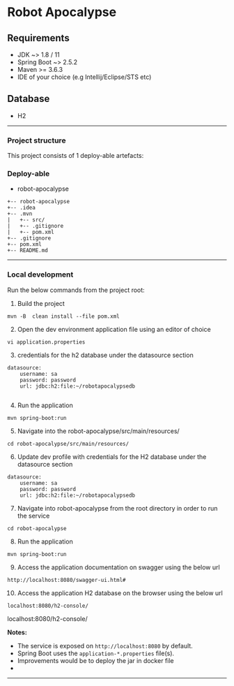 
# Robot Apocalypse

## Requirements
- JDK ~> 1.8 / 11 
- Spring Boot ~> 2.5.2
- Maven \>= 3.6.3
- IDE of your choice (e.g Intellij/Eclipse/STS etc)

## Database
- H2
---

### Project structure
This project consists of 1 deploy-able artefacts:

### Deploy-able
- robot-apocalypse


```
+-- robot-apocalypse
+-- .idea
+-- .mvn
|   +-- src/
|   +-- .gitignore
|   +-- pom.xml
+-- .gitignore
+-- pom.xml
+-- README.md
```
---

### Local development
Run the below commands from the project root:
1. Build the project
```
mvn -B  clean install --file pom.xml
```

2. Open the dev environment application file using an editor of choice
```
vi application.properties
```
3. credentials for the h2 database under the datasource section
```
datasource:
    username: sa
    password: password
    url: jdbc:h2:file:~/robotapocalypsedb
    
```

4. Run the application 
```
mvn spring-boot:run
```
5. Navigate into the robot-apocalypse/src/main/resources/
```
cd robot-apocalypse/src/main/resources/
```
6. Update dev profile with credentials for the H2 database under the datasource section
```
datasource:
    username: sa
    password: password
    url: jdbc:h2:file:~/robotapocalypsedb
```
7. Navigate into robot-apocalypse from the root directory in order to run the service
```
cd robot-apocalypse
```
8. Run the application
```
mvn spring-boot:run
```

9. Access the application documentation on swagger using the below url
```
http://localhost:8080/swagger-ui.html#
```


10. Access the application H2 database on the browser using the below url
```
localhost:8080/h2-console/

```

localhost:8080/h2-console/

**Notes:**
- The service is exposed on `http://localhost:8080` by default.
- Spring Boot uses the `application-*.properties` file(s).
- Improvements would be to deploy the jar in docker file 
- 

---
